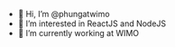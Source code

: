 - 👋 Hi, I’m @phungatwimo
- 👀 I’m interested in ReactJS and NodeJS
- 🌱 I’m currently working at WIMO

<!---
phungatwimo/phungatwimo is a ✨ special ✨ repository because its `README.md` (this file) appears on your GitHub profile.
You can click the Preview link to take a look at your changes.
--->
